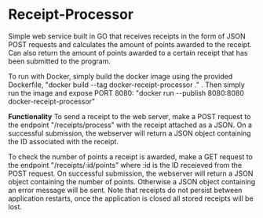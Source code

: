 # Receipt-Processor

Simple web service built in GO that receives receipts in the form of JSON POST requests and calculates the amount of points awarded to the receipt.
Can also return the amount of points awarded to a certain receipt that has been submitted to the program.

To run with Docker, simply build the docker image using the provided Dockerfile, "docker build --tag docker-receipt-processor ." . 
Then simply run the image and expose PORT 8080: "docker run --publish 8080:8080 docker-receipt-processor"

**Functionality**
To send a receipt to the web server, make a POST request to the endpoint "/receipts/process" with the receipt attached as a JSON. On a successful submission, the webserver will return a JSON object containing the ID associated with the receipt. 

To check the number of points a receipt is awarded, make a GET request to the endpoint "/receipts/:id/points" where :id is the ID receieved from the POST request. On successful submission, the webserver will return a JSON object containing the number of points. Otherwise a JSON object containing an error message will be sent. Note that receipts do not persist between application restarts, once the application is closed all stored receipts will be lost. 


